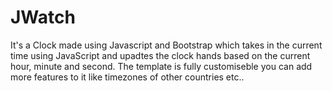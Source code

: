 # JWatch
It's a Clock made using Javascript and Bootstrap which takes in the current time using JavaScript and upadtes the clock hands based on the current hour, minute and second.
The template is fully customiseble you can add more features to it like timezones of other countries etc..


